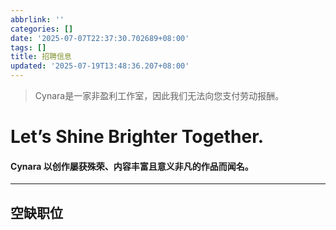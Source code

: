 ```yaml
---
abbrlink: ''
categories: []
date: '2025-07-07T22:37:30.702689+08:00'
tags: []
title: 招聘信息
updated: '2025-07-19T13:48:36.207+08:00'
---
```

> Cynara是一家非盈利工作室，因此我们无法向您支付劳动报酬。

# **Let’s Shine Brighter Together.**

#### Cynara 以创作屡获殊荣、内容丰富且意义非凡的作品而闻名。

---

## 空缺职位




